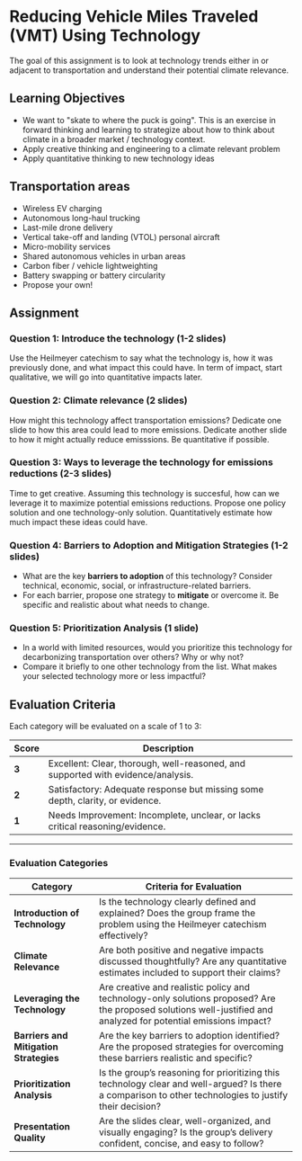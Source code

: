 # Reducing Vehicle Miles Traveled (VMT) Using Technology

The goal of this assignment is to look at technology trends either in or adjacent to transportation and understand their potential climate relevance.


## Learning Objectives
- We want to "skate to where the puck is going". This is an exercise in forward thinking and learning to strategize about how to think about climate in a broader market / technology context.
- Apply creative thinking and engineering to a climate relevant problem
- Apply quantitative thinking to new technology ideas


## Transportation areas
- Wireless EV charging
- Autonomous long-haul trucking
- Last-mile drone delivery
- Vertical take-off and landing (VTOL) personal aircraft
- Micro-mobility services
- Shared autonomous vehicles in urban areas
- Carbon fiber / vehicle lightweighting
- Battery swapping or battery circularity
- Propose your own!


## Assignment

### Question 1: Introduce the technology (1-2 slides)
Use the Heilmeyer catechism to say what the technology is, how it was previously done, and what impact this could have. In term of impact, start qualitative, we will go into quantitative impacts later.

### Question 2: Climate relevance (2 slides)
How might this technology affect transportation emissions? Dedicate one slide to how this area could lead to more emissions. Dedicate another slide to how it might actually reduce emisssions. Be quantitative if possible.

### Question 3: Ways to leverage the technology for emissions reductions (2-3 slides)
Time to get creative. Assuming this technology is succesful, how can we leverage it to maximize potential emissions reductions. Propose one policy solution and one technology-only solution. Quantitatively estimate how much impact these ideas could have.


### Question 4: Barriers to Adoption and Mitigation Strategies (1-2 slides)
- What are the key **barriers to adoption** of this technology? Consider technical, economic, social, or infrastructure-related barriers.
- For each barrier, propose one strategy to **mitigate** or overcome it. Be specific and realistic about what needs to change.


### Question 5: Prioritization Analysis (1 slide)
- In a world with limited resources, would you prioritize this technology for decarbonizing transportation over others? Why or why not?
- Compare it briefly to one other technology from the list. What makes your selected technology more or less impactful?


## Evaluation Criteria

Each category will be evaluated on a scale of 1 to 3:

| **Score** | **Description**                                                                 |
|-----------|---------------------------------------------------------------------------------|
| **3**     | Excellent: Clear, thorough, well-reasoned, and supported with evidence/analysis.|
| **2**     | Satisfactory: Adequate response but missing some depth, clarity, or evidence.   |
| **1**     | Needs Improvement: Incomplete, unclear, or lacks critical reasoning/evidence.   |

---

### Evaluation Categories

| **Category**                          | **Criteria for Evaluation**                                                                                                                                     |
|---------------------------------------|-----------------------------------------------------------------------------------------------------------------------------------------------------------------|
| **Introduction of Technology**        | Is the technology clearly defined and explained? Does the group frame the problem using the Heilmeyer catechism effectively?                                    |
| **Climate Relevance**                 | Are both positive and negative impacts discussed thoughtfully? Are any quantitative estimates included to support their claims?                                 |
| **Leveraging the Technology**         | Are creative and realistic policy and technology-only solutions proposed? Are the proposed solutions well-justified and analyzed for potential emissions impact?|
| **Barriers and Mitigation Strategies**| Are the key barriers to adoption identified? Are the proposed strategies for overcoming these barriers realistic and specific?                                  |
| **Prioritization Analysis**           | Is the group’s reasoning for prioritizing this technology clear and well-argued? Is there a comparison to other technologies to justify their decision?          |
| **Presentation Quality**              | Are the slides clear, well-organized, and visually engaging? Is the group’s delivery confident, concise, and easy to follow?                                     |